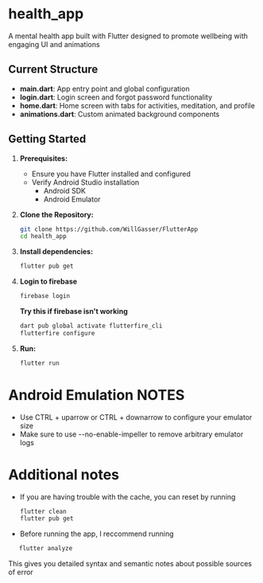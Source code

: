 # health_app

A mental health app built with Flutter designed to promote wellbeing with engaging UI and animations

## Current Structure

- **main.dart**: App entry point and global configuration
- **login.dart**: Login screen and forgot password functionality
- **home.dart**: Home screen with tabs for activities, meditation, and profile
- **animations.dart**: Custom animated background components

## Getting Started

1. **Prerequisites:**  
   - Ensure you have Flutter installed and configured
   - Verify Android Studio installation
        - Android SDK
        - Android Emulator
        

2. **Clone the Repository:**  
   ```bash
   git clone https://github.com/WillGasser/FlutterApp
   cd health_app

3. **Install dependencies:**
   ```bash
   flutter pub get

   ```
4. **Login to firebase**
   ```bash
   firebase login
   ```
   **Try this if firebase isn't working**
   ```bash
   dart pub global activate flutterfire_cli
   flutterfire configure
   ```
5. **Run:**
    ```bash
    flutter run
    ```

# Android Emulation NOTES
- Use CTRL + uparrow or CTRL + downarrow to configure your emulator size
- Make sure to use --no-enable-impeller to remove arbitrary emulator logs

# Additional notes
- If you are having trouble with the cache, you can reset by running
   ```bash
   flutter clean
   flutter pub get
   ```
- Before running the app, I reccommend running
```bash
   flutter analyze
   ```
   This gives you detailed syntax and semantic notes about possible sources of error

